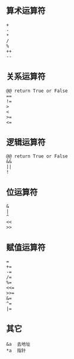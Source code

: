 ## 算术运算符
```
+
-
*
/
%
++
--
```

## 关系运算符
```
@@ return True or False
==
!=
>
<
>=
<=
```

## 逻辑运算符
```
@@ return True or False
&&
||
!
```

## 位运算符
```
&
|
^
<<
>>
```

## 赋值运算符
```
=
+=
-=
/=
%=
<<=
>>=
&=
^=
|=
```

## 其它
```
&a  去地址
*a  指针
```

